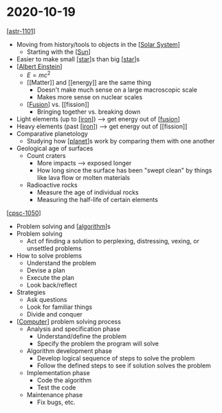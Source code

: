 # 2020-10-19

[[astr-1101]]

- Moving from history/tools to objects in the [[Solar System]]
  - Starting with the [[Sun]]
- Easier to make small [[star]]s than big [[star]]s
- [[Albert Einstein]]
  - $E = mc^2$
  - [[Matter]] and [[energy]] are the same thing
    - Doesn't make much sense on a large macroscopic scale
    - Makes more sense on nuclear scales
  - [[Fusion]] vs. [[fission]]
    - Bringing together vs. breaking down
- Light elements (up to [[iron]]) --> get energy out of [[fusion]]
- Heavy elements (past [[iron]]) --> get energy out of [[fission]]
- Comparative planetology
  - Studying how [[planet]]s work by comparing them with one another
- Geological age of surfaces
  - Count craters
    - More impacts --> exposed longer
    - How long since the surface has been "swept clean" by things like lava flow or molten materials
  - Radioactive rocks
    - Measure the age of individual rocks
    - Measuring the half-life of certain elements

[[cpsc-1050]]

- Problem solving and [[algorithm]]s
- Problem solving
  - Act of finding a solution to perplexing, distressing, vexing, or unsettled problems
- How to solve problems
  - Understand the problem
  - Devise a plan
  - Execute the plan
  - Look back/reflect
- Strategies
  - Ask questions
  - Look for familiar things
  - Divide and conquer
- [[Computer]] problem solving process
  - Analysis and specification phase
    - Understand/define the problem
    - Specify the problem the program will solve
  - Algorithm development phase
    - Develop logical sequence of steps to solve the problem
    - Follow the defined steps to see if solution solves the problem
  - Implementation phase
    - Code the algorithm
    - Test the code
  - Maintenance phase
    - Fix bugs, etc.

[//begin]: # "Autogenerated link references for markdown compatibility"
[astr-1101]: astr-1101 "ASTR 1101 - Intro to the Solar System"
[Solar System]: solar-system "Solar System"
[Sun]: sun "Sun"
[star]: star "Star"
[Albert Einstein]: albert-einstein "Albert Einstein"
[Fusion]: fusion "Fusion"
[iron]: iron "Iron"
[fusion]: fusion "Fusion"
[planet]: planet "Planet"
[cpsc-1050]: cpsc-1050 "CPSC 1050 - Introduction to Computer Science"
[algorithm]: algorithm "Algorithm"
[Computer]: computer "Computer"
[//end]: # "Autogenerated link references"